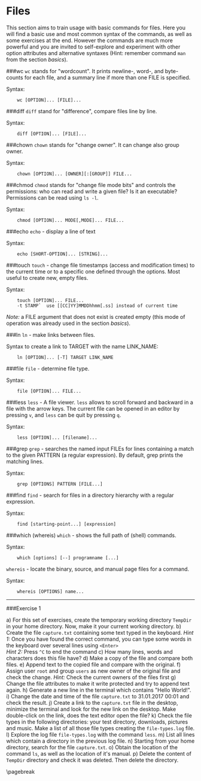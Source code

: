 # Files

This section aims to train usage with basic commands for files.  Here you will find a basic use and most common syntax of the commands, as well as some exercises at the end.  However the commands are much more powerful and you are invited to self-explore and experiment with other option attributes and alternative syntaxes (Hint: remember command `man` from the section *basics*).

###wc
`wc` stands for "wordcount". It prints newline-, word-, and byte-counts for each file, and a summary line if more than one FILE is specified.

Syntax:
```
    wc [OPTION]... [FILE]...
```

###diff
`diff` stand for "difference", compare files line by line.

Syntax:
```
    diff [OPTION]... [FILE]...
```

###chown
`chown` stands for "change owner". It can change also group owner.

Syntax:
```
    chown [OPTION]... [OWNER][:[GROUP]] FILE...
```

###chmod
`chmod` stands for "change file mode bits" and controls the permissions: who can read and write a given file? Is it an executable? Permissions can be read using `ls -l`.

Syntax:
```
    chmod [OPTION]... MODE[,MODE]... FILE...
```

###echo
`echo` - display a line of text

Syntax:
```
    echo [SHORT-OPTION]... [STRING]...
```

###touch
`touch` - change file timestamps (access and modification times) to the current time or to a specific one defined through the options. Most useful to create new, empty files.

Syntax:
```
    touch [OPTION]... FILE...
    -t STAMP`  use [[CC]YY]MMDDhhmm[.ss] instead of current time
```

*Note:* a FILE argument that does not exist is created empty (this mode of operation was already used in the section *basics*).

###ln
`ln` - make links between files.

Syntax to create a link to TARGET with the name LINK_NAME:
```
    ln [OPTION]... [-T] TARGET LINK_NAME
```

###file
`file` - determine file type.

Syntax:
```
    file [OPTION]... FILE...
```

###less
`less` - A file viewer.
`less` allows to scroll forward and backward in a file with the arrow keys. The current file can be opened in an editor by pressing `v`, and `less` can be quit by pressing `q`.

Syntax:
```
    less [OPTION]... [filename]...
```

###grep
`grep` - searches the named input FILEs for lines containing a match to the given PATTERN (a regular expression). By default, grep prints the matching lines.

Syntax:
```
    grep [OPTIONS] PATTERN [FILE...]
```

###find
`find` - search for files in a directory hierarchy with a regular expression.

Syntax:
```
    find [starting-point...] [expression]
```

###which (whereis)
`which` - shows the full path of (shell) commands.

Syntax:
```
    which [options] [--] programname [...]
```

`whereis` - locate the binary, source, and manual page files for a command.

Syntax:
```
    whereis [OPTIONS] name...
```


---

###Exercise 1

a) For this set of exercises, create the temporary working directory `TempDir` in your home directory. Now, make it your current working directory.
b) Create the file `capture.txt` containing some text typed in the keyboard.
    *Hint 1:* Once you have found the correct command, you can type some words in the keyboard over several lines using `<Enter>`  
    *Hint 2:* Press `^C` to end the command
c) How many lines, words and characters does this file have?
d) Make a copy of the file and compare both files.
e) Append text to the copied file and compare with the original.
f) Assign user `root` and group `users` as new owner of the original file and check the change.
    *Hint:* Check the current owners of the files first
g) Change the file attributes to make it write protected and try to append text again.
h) Generate a new line in the terminal which contains "Hello World!".
i) Change the date and time of the file `capture.txt` to 31.01.2017 00:01 and check the result.
j) Create a link to the `capture.txt` file in the desktop, minimize the terminal and look for the new link on the desktop. Make double-click on the link, does the text editor open the file?
k) Check the file types in the following directories: your test directory, downloads, pictures and music.  Make a list of all those file types creating the `file-types.log` file.
l) Explore the log file `file-types.log` with the command `less`.
m) List all lines which contain a directory in the previous log file.
n) Starting from your home directory, search for the file `capture.txt`.
o) Obtain the location of the command `ls`, as well as the location of it's manual.
p) Delete the content of `TempDir` directory and check it was deleted. Then delete the directory.

\pagebreak

